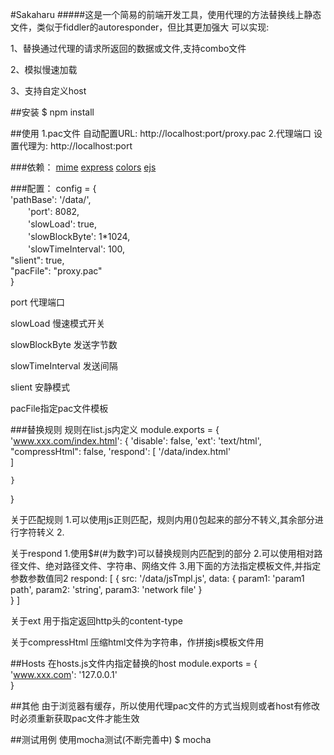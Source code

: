 #Sakaharu
#####这是一个简易的前端开发工具，使用代理的方法替换线上静态文件，类似于fiddler的autoresponder，但比其更加强大
可以实现:

1、替换通过代理的请求所返回的数据或文件,支持combo文件

2、模拟慢速加载

3、支持自定义host

##安装
$ npm install

##使用
1.pac文件
自动配置URL: http://localhost:port/proxy.pac
2.代理端口
设置代理为: http://localhost:port

###依赖：
[mime](https://github.com/broofa/node-mime)
[express](https://github.com/visionmedia/express)
[colors](https://github.com/Marak/colors.js)
[ejs](https://github.com/visionmedia/ejs)

###配置：
config = {<br>
	'pathBase': '/data/',<br>
　　'port': 8082,<br>
　　'slowLoad': true,<br>
　　'slowBlockByte': 1*1024,<br>
　　'slowTimeInterval': 100,<br>
    "slient": true,<br>
    "pacFile": "proxy.pac"<br>
}

port 代理端口

slowLoad 慢速模式开关

slowBlockByte 发送字节数

slowTimeInterval 发送间隔

slient 安静模式

pacFile指定pac文件模板

###替换规则
规则在list.js内定义
module.exports = {
	'www.xxx.com/index.html': {
		'disable': false,
		'ext': 'text/html',
		"compressHtml": false,
		'respond': [
			'/data/index.html'	
		]
				
	}		
}

关于匹配规则
1.可以使用js正则匹配，规则内用()包起来的部分不转义,其余部分进行字符转义
2.

关于respond
1.使用$#(#为数字)可以替换规则内匹配到的部分
2.可以使用相对路径文件、绝对路径文件、字符串、网络文件
3.用下面的方法指定模板文件,并指定参数参数值同2
respond: [
	{
		src: '/data/jsTmpl.js',
		data: {
			param1: 'param1 path',
			param2: 'string',
			param3: 'network file'
		}			
	}
]

关于ext
用于指定返回http头的content-type

关于compressHtml
压缩html文件为字符串，作拼接js模板文件用

##Hosts
在hosts.js文件内指定替换的host
module.exports = {
	'www.xxx.com': '127.0.0.1'		
}

##其他
由于浏览器有缓存，所以使用代理pac文件的方式当规则或者host有修改时必须重新获取pac文件才能生效


##测试用例
使用mocha测试(不断完善中)
$ mocha
